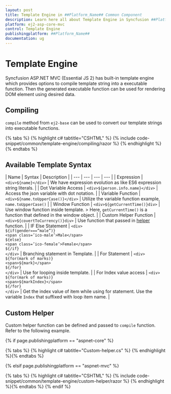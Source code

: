 ```yaml
---
layout: post
title: Template Engine in ##Platform_Name## Common Component
description: Learn here all about Template Engine in Syncfusion ##Platform_Name## Common component of Syncfusion Essential JS 2 and more.
platform: ej2-asp-core-mvc
control: Template Engine
publishingplatform: ##Platform_Name##
documentation: ug
---
```


# Template Engine

Syncfusion ASP.NET MVC (Essential JS 2) has built-in template engine which provides options to compile
template string into a executable function. Then the generated executable function can
be used for rendering DOM element using desired data.

## Compiling

`compile` method from `ej2-base` can be used to convert our template strings into
executable functions.

{% tabs %}
{% highlight c# tabtitle="CSHTML" %}
{% include code-snippet/common/template-engine/compiling/razor %}
{% endhighlight %}{% endtabs %}

## Available Template Syntax

| Name | Syntax | Description |
| --- | --- | --- | --- |
| Expression | `<div>${name}</div>`  | We have expression evolution as like ES6 expression string literals. |
| Dot Variable Access | `<div>${person.info.name}</div>` | Access the json variable with dot notation. |
| Variable Function | `<div>${name.toUpperCase()}</div>` | Utilize the variable function example, `name.toUpperCase()` |
| Window Function | `<div>${getCurrentTime()}div>` | Use window function inside template. > Here, `getCurrentTime()` is a function that defined in the window object. |
| Custom Helper Function | `<div>${covertToCurrency()}div>` | Use function that passed in [helper](#custom-helper) function. |
| IF Else Statement | `<div>` <br/> `${if(gender===”male”)}` <br/> `<span class=’ico-male’>Male</span>` <br/> `${else}` <br/> `<span class=’ico-female’>Female</span>` <br/> `${/if}` <br/> `</div>` | Branching statement in Template. |
| For Statement | `<div>` <br/> `${for(mark of marks)}` <br/> `<span>${mark}</span>` <br/> `${/for}` <br/> `</div>` | Use for looping inside template. |
| For Index value access | `<div>` <br/> `${for(mark of marks)}` <br/> `<span>${markIndex}</span>` <br/> `${/for}` <br/> `</div>` | Get the index value of item while using for statement. Use the variable `Index` that suffixed with loop item name. |

## Custom Helper

Custom helper function can be defined and passed to `compile` function. Refer to the following example.

{% if page.publishingplatform == "aspnet-core" %}

{% tabs %}
{% highlight c# tabtitle="Custom-helper.cs" %}
{% endhighlight %}{% endtabs %}

{% elsif page.publishingplatform == "aspnet-mvc" %}

{% tabs %}
{% highlight c# tabtitle="CSHTML" %}
{% include code-snippet/common/template-engine/custom-helper/razor %}
{% endhighlight %}{% endtabs %}
{% endif %}


